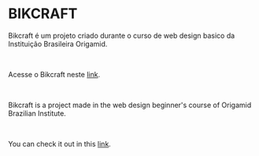 <h1>BIKCRAFT</h1>
<p>Bikcraft é um projeto criado durante o curso de web design basico da Instituição Brasileira Origamid.</p>
<br>
<p>Acesse o Bikcraft neste <a href="https://89anderson.github.io/Bikcraft/web/index.html">link</a>.</p>
<br>
<p>Bikcraft is a project made in the web design beginner's course of Origamid Brazilian Institute.</p>
<br>
<p>You can check it out in this <a href="https://89anderson.github.io/Bikcraft/web/index.html">link</a>.</p>
